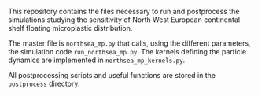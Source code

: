 
This repository contains the files necessary to run and postprocess the simulations studying the sensitivity of North West European continental shelf floating microplastic distribution.

The master file is `northsea_mp.py` that calls, using the different parameters, the simulation code `run_northsea_mp.py`. The kernels defining the particle dynamics are implemented in `northsea_mp_kernels.py`.

All postprocessing scripts and useful functions are stored in the `postprocess` directory.
